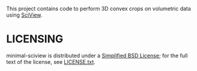 This project contains code to perform 3D convex crops on volumetric data using [SciView](http://sc.iview.sc).

# LICENSING

minimal-sciview is distributed under a
[Simplified BSD License](http://en.wikipedia.org/wiki/BSD_licenses);
for the full text of the license, see
[LICENSE.txt](https://github.com/imagej/imagej/blob/master/LICENSE.txt).


